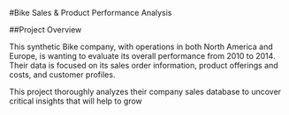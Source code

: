#Bike Sales & Product Performance Analysis

##Project Overview

This synthetic Bike company, with operations in both North America and Europe, is wanting to evaluate its overall performance from 2010 to 2014. Their data is focused on its sales order information, product offerings and costs, and customer profiles. 

This project thoroughly analyzes their company sales database to uncover critical insights that will help to grow 
